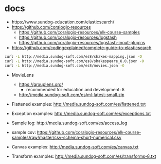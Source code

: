 # docs
- https://www.sundog-education.com/elasticsearch/
- https://github.com/coralogix-resources
  - https://github.com/coralogix-resources/elk-course-samples
  - https://github.com/coralogix-resources/logstash
  - https://github.com/coralogix-resources/logstash-input-plugins
- https://github.com/codingexplained/complete-guide-to-elasticsearch

~~~bash
curl -L http://media.sundog-soft.com/es8/shakes-mapping.json -O
curl -L http://media.sundog-soft.com/es8/shakespeare_8.0.json -O
curl -L http://media.sundog-soft.com/es8/movies.json -O
~~~
- MovieLens
  - https://grouplens.org/
    - recommended for education and development: 8
  - http://media.sundog-soft.com/es/ml-latest-small.zip

- Flattened examples: http://media.sundog-soft.com/es/flattened.txt
- Exception examples: http://media.sundog-soft.com/es/exceptions.txt
- Sample log: http://media.sundog-soft.com/es/access_log
- sample csv: https://github.com/coralogix-resources/elk-course-samples/raw/master/csv-schema-short-numerical.csv
- Canvas examples: http://media.sundog-soft.com/es/canvas.txt
- Transform examples: http://media.sundog-soft.com/es/transforms-8.txt

